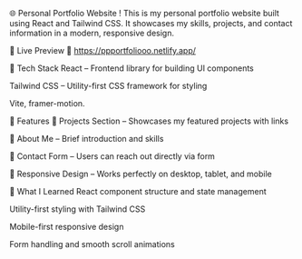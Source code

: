 🌐 Personal Portfolio Website !
This is my personal portfolio website built using React and Tailwind CSS. It showcases my skills, projects, and contact information in a modern, responsive design.

📸 Live Preview
🔗 https://ppportfoliooo.netlify.app/

🚀 Tech Stack
React – Frontend library for building UI components

Tailwind CSS – Utility-first CSS framework for styling

Vite, framer-motion.

📱 Features
💼 Projects Section – Showcases my featured projects with links

📄 About Me – Brief introduction and skills

📧 Contact Form – Users can reach out directly via form

🎨 Responsive Design – Works perfectly on desktop, tablet, and mobile

🧠 What I Learned
React component structure and state management

Utility-first styling with Tailwind CSS

Mobile-first responsive design

Form handling and smooth scroll animations